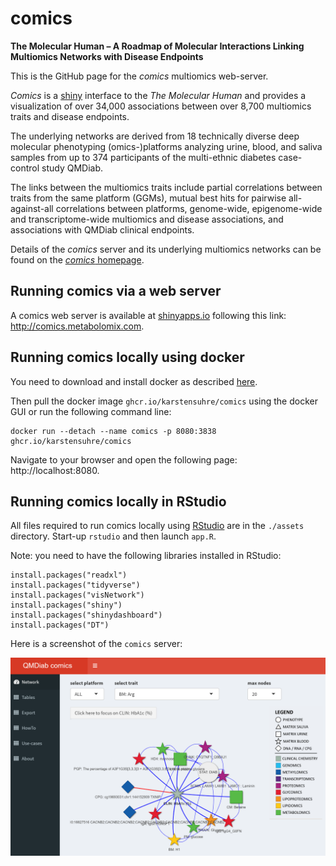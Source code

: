 # comics
**The Molecular Human – A Roadmap of Molecular Interactions Linking Multiomics Networks with Disease Endpoints**

This is the GitHub page for the *comics* multiomics web-server.

*Comics* is a [shiny](https://shiny.rstudio.com) interface to the *The Molecular Human* and provides a visualization of over 34,000 associations between over 8,700 multiomics traits and disease endpoints.

The underlying networks are derived from 18 technically diverse deep molecular phenotyping (omics-)platforms analyzing urine, blood, and saliva samples from up to 374 participants of the multi-ethnic diabetes case-control study QMDiab.

The links between the multiomics traits include partial correlations between traits from the same platform (GGMs), mutual best hits for pairwise all-against-all correlations between platforms, genome-wide, epigenome-wide and transcriptome-wide multiomics and disease associations, and associations with QMDiab clinical endpoints.

Details of the *comics* server and its underlying multiomics networks can be found on the [*comics* homepage](http://www.metabolomix.com/comics/).

## Running comics via a web server 
A comics web server is available at [shinyapps.io](https://www.shinyapps.io/) following this link: http://comics.metabolomix.com.

## Running comics locally using docker
You need to download and install docker as described [here](https://www.docker.com/get-started/).

Then pull the docker image `ghcr.io/karstensuhre/comics` using the docker GUI or run the following command line:

```
docker run --detach --name comics -p 8080:3838 ghcr.io/karstensuhre/comics
```

Navigate to your browser and open the following page: http://localhost:8080.

## Running comics locally in RStudio
All files required to run comics locally using [RStudio](https://www.rstudio.com) are in the `./assets` directory. Start-up `rstudio` and then launch `app.R`. 

Note: you need to have the following libraries installed in RStudio:
```
install.packages("readxl")
install.packages("tidyverse")
install.packages("visNetwork")
install.packages("shiny")
install.packages("shinydashboard")
install.packages("DT")
```

Here is a screenshot of the `comics` server:

![Comics Screenshot](ComicsScreenshot1.png)
